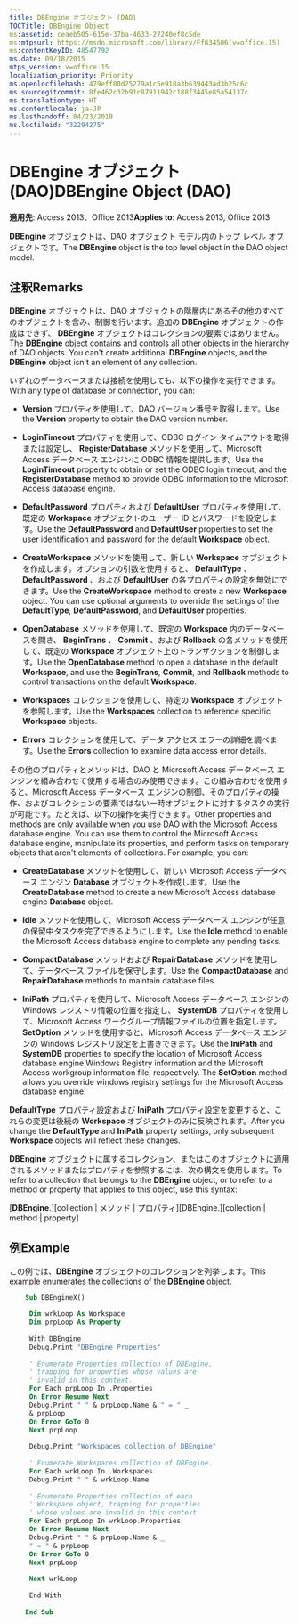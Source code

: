 ```yaml
---
title: DBEngine オブジェクト (DAO)
TOCTitle: DBEngine Object
ms:assetid: ceaeb505-615e-37ba-4633-27240ef8c5de
ms:mtpsurl: https://msdn.microsoft.com/library/Ff834506(v=office.15)
ms:contentKeyID: 48547792
ms.date: 09/18/2015
mtps_version: v=office.15
localization_priority: Priority
ms.openlocfilehash: 479eff80d25279a1c5e918a3b639443ad3b25c6c
ms.sourcegitcommit: 8fe462c32b91c87911942c188f3445e85a54137c
ms.translationtype: HT
ms.contentlocale: ja-JP
ms.lasthandoff: 04/23/2019
ms.locfileid: "32294275"
---
```

# <a name="dbengine-object-dao"></a><span data-ttu-id="2a262-102">DBEngine オブジェクト (DAO)</span><span class="sxs-lookup"><span data-stu-id="2a262-102">DBEngine Object (DAO)</span></span>

<span data-ttu-id="2a262-103">**適用先**: Access 2013、Office 2013</span><span class="sxs-lookup"><span data-stu-id="2a262-103">**Applies to**: Access 2013, Office 2013</span></span>

<span data-ttu-id="2a262-104">**DBEngine** オブジェクトは、DAO オブジェクト モデル内のトップ レベル オブジェクトです。</span><span class="sxs-lookup"><span data-stu-id="2a262-104">The **DBEngine** object is the top level object in the DAO object model.</span></span>

## <a name="remarks"></a><span data-ttu-id="2a262-105">注釈</span><span class="sxs-lookup"><span data-stu-id="2a262-105">Remarks</span></span>

<span data-ttu-id="2a262-p101">**DBEngine** オブジェクトは、DAO オブジェクトの階層内にあるその他のすべてのオブジェクトを含み、制御を行います。追加の **DBEngine** オブジェクトの作成はできず、 **DBEngine** オブジェクトはコレクションの要素ではありません。</span><span class="sxs-lookup"><span data-stu-id="2a262-p101">The **DBEngine** object contains and controls all other objects in the hierarchy of DAO objects. You can't create additional **DBEngine** objects, and the **DBEngine** object isn't an element of any collection.</span></span>

<span data-ttu-id="2a262-108">いずれのデータベースまたは接続を使用しても、以下の操作を実行できます。</span><span class="sxs-lookup"><span data-stu-id="2a262-108">With any type of database or connection, you can:</span></span>

  - <span data-ttu-id="2a262-109">**Version** プロパティを使用して、DAO バージョン番号を取得します。</span><span class="sxs-lookup"><span data-stu-id="2a262-109">Use the **Version** property to obtain the DAO version number.</span></span>

  - <span data-ttu-id="2a262-110">**LoginTimeout** プロパティを使用して、ODBC ログイン タイムアウトを取得または設定し、 **RegisterDatabase** メソッドを使用して、Microsoft Access データベース エンジンに ODBC 情報を提供します。</span><span class="sxs-lookup"><span data-stu-id="2a262-110">Use the **LoginTimeout** property to obtain or set the ODBC login timeout, and the **RegisterDatabase** method to provide ODBC information to the Microsoft Access database engine.</span></span>

  - <span data-ttu-id="2a262-111">**DefaultPassword** プロパティおよび **DefaultUser** プロパティを使用して、既定の **Workspace** オブジェクトのユーザー ID とパスワードを設定します。</span><span class="sxs-lookup"><span data-stu-id="2a262-111">Use the **DefaultPassword** and **DefaultUser** properties to set the user identification and password for the default **Workspace** object.</span></span>

  - <span data-ttu-id="2a262-p102">**CreateWorkspace** メソッドを使用して、新しい **Workspace** オブジェクトを作成します。オプションの引数を使用すると、 **DefaultType** 、 **DefaultPassword** 、および **DefaultUser** の各プロパティの設定を無効にできます。</span><span class="sxs-lookup"><span data-stu-id="2a262-p102">Use the **CreateWorkspace** method to create a new **Workspace** object. You can use optional arguments to override the settings of the **DefaultType**, **DefaultPassword**, and **DefaultUser** properties.</span></span>

  - <span data-ttu-id="2a262-114">**OpenDatabase** メソッドを使用して、既定の **Workspace** 内のデータベースを開き、 **BeginTrans** 、 **Commit** 、および **Rollback** の各メソッドを使用して、既定の **Workspace** オブジェクト上のトランザクションを制御します。</span><span class="sxs-lookup"><span data-stu-id="2a262-114">Use the **OpenDatabase** method to open a database in the default **Workspace**, and use the **BeginTrans**, **Commit**, and **Rollback** methods to control transactions on the default **Workspace**.</span></span>

  - <span data-ttu-id="2a262-115">**Workspaces** コレクションを使用して、特定の **Workspace** オブジェクトを参照します。</span><span class="sxs-lookup"><span data-stu-id="2a262-115">Use the **Workspaces** collection to reference specific **Workspace** objects.</span></span>

  - <span data-ttu-id="2a262-116">**Errors** コレクションを使用して、データ アクセス エラーの詳細を調べます。</span><span class="sxs-lookup"><span data-stu-id="2a262-116">Use the **Errors** collection to examine data access error details.</span></span>

<span data-ttu-id="2a262-p103">その他のプロパティとメソッドは、DAO と Microsoft Access データベース エンジンを組み合わせて使用する場合のみ使用できます。この組み合わせを使用すると、Microsoft Access データベース エンジンの制御、そのプロパティの操作、およびコレクションの要素ではない一時オブジェクトに対するタスクの実行が可能です。たとえば、以下の操作を実行できます。</span><span class="sxs-lookup"><span data-stu-id="2a262-p103">Other properties and methods are only available when you use DAO with the Microsoft Access database engine. You can use them to control the Microsoft Access database engine, manipulate its properties, and perform tasks on temporary objects that aren't elements of collections. For example, you can:</span></span>

  - <span data-ttu-id="2a262-120">**CreateDatabase** メソッドを使用して、新しい Microsoft Access データベース エンジン **Database** オブジェクトを作成します。</span><span class="sxs-lookup"><span data-stu-id="2a262-120">Use the **CreateDatabase** method to create a new Microsoft Access database engine **Database** object.</span></span>

  - <span data-ttu-id="2a262-121">**Idle** メソッドを使用して、Microsoft Access データベース エンジンが任意の保留中タスクを完了できるようにします。</span><span class="sxs-lookup"><span data-stu-id="2a262-121">Use the **Idle** method to enable the Microsoft Access database engine to complete any pending tasks.</span></span>

  - <span data-ttu-id="2a262-122">**CompactDatabase** メソッドおよび **RepairDatabase** メソッドを使用して、データベース ファイルを保守します。</span><span class="sxs-lookup"><span data-stu-id="2a262-122">Use the **CompactDatabase** and **RepairDatabase** methods to maintain database files.</span></span>

  - <span data-ttu-id="2a262-p104">**IniPath** プロパティを使用して、Microsoft Access データベース エンジンの Windows レジストリ情報の位置を指定し、 **SystemDB** プロパティを使用して、Microsoft Access ワークグループ情報ファイルの位置を指定します。 **SetOption** メソッドを使用すると、Microsoft Access データベース エンジンの Windows レジストリ設定を上書きできます。</span><span class="sxs-lookup"><span data-stu-id="2a262-p104">Use the **IniPath** and **SystemDB** properties to specify the location of Microsoft Access database engine Windows Registry information and the Microsoft Access workgroup information file, respectively. The **SetOption** method allows you override windows registry settings for the Microsoft Access database engine.</span></span>

<span data-ttu-id="2a262-125">**DefaultType** プロパティ設定および **IniPath** プロパティ設定を変更すると、これらの変更は後続の **Workspace** オブジェクトのみに反映されます。</span><span class="sxs-lookup"><span data-stu-id="2a262-125">After you change the **DefaultType** and **IniPath** property settings, only subsequent **Workspace** objects will reflect these changes.</span></span>

<span data-ttu-id="2a262-126">**DBEngine** オブジェクトに属するコレクション、またはこのオブジェクトに適用されるメソッドまたはプロパティを参照するには、次の構文を使用します。</span><span class="sxs-lookup"><span data-stu-id="2a262-126">To refer to a collection that belongs to the **DBEngine** object, or to refer to a method or property that applies to this object, use this syntax:</span></span>

<span data-ttu-id="2a262-127">\[**DBEngine**.\]\[collection | メソッド | プロパティ\]</span><span class="sxs-lookup"><span data-stu-id="2a262-127">[DBEngine.][collection | method | property]</span></span>

## <a name="example"></a><span data-ttu-id="2a262-128">例</span><span class="sxs-lookup"><span data-stu-id="2a262-128">Example</span></span>

<span data-ttu-id="2a262-129">この例では、**DBEngine** オブジェクトのコレクションを列挙します。</span><span class="sxs-lookup"><span data-stu-id="2a262-129">This example enumerates the collections of the **DBEngine** object.</span></span>

```vb
    Sub DBEngineX() 
     
     Dim wrkLoop As Workspace 
     Dim prpLoop As Property 
     
     With DBEngine 
     Debug.Print "DBEngine Properties" 
     
     ' Enumerate Properties collection of DBEngine, 
     ' trapping for properties whose values are 
     ' invalid in this context. 
     For Each prpLoop In .Properties 
     On Error Resume Next 
     Debug.Print " " & prpLoop.Name & " = " _ 
     & prpLoop 
     On Error GoTo 0 
     Next prpLoop 
     
     Debug.Print "Workspaces collection of DBEngine" 
     
     ' Enumerate Workspaces collection of DBEngine. 
     For Each wrkLoop In .Workspaces 
     Debug.Print " " & wrkLoop.Name 
     
     ' Enumerate Properties collection of each 
     ' Workspace object, trapping for properties 
     ' whose values are invalid in this context. 
     For Each prpLoop In wrkLoop.Properties 
     On Error Resume Next 
     Debug.Print " " & prpLoop.Name & _ 
     " = " & prpLoop 
     On Error GoTo 0 
     Next prpLoop 
     
     Next wrkLoop 
     
     End With 
     
    End Sub
```
